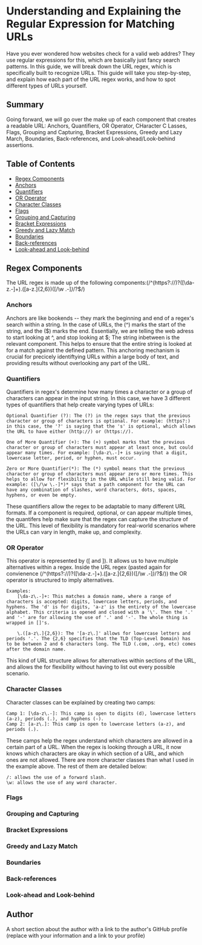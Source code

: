 # Understanding and Explaining the Regular Expression for Matching URLs 

Have you ever wondered how websites check for a valid web addres? They use regular expressions for this, which are basically just fancy search patterns. In this guide, we will break down the URL regex, which is specifically built to recognize URLs. This guide will take you step-by-step, and explain how each part of the URL regex works, and how to spot different types of URLs yourself.  

## Summary

Going forward, we will go over the make up of each component that creates a readable URL: Anchors, Quantifiers, OR Operator, CHaracter C Lasses, Flags, Grouping and Capturing, Bracket Expressions, Greedy and Lazy March, Boundaries, Back-references, and Look-ahead/Look-behind assertions. 

## Table of Contents

- [Regex Components](#regex-components)
- [Anchors](#anchors)
- [Quantifiers](#quantifiers)
- [OR Operator](#or-operator)
- [Character Classes](#character-classes)
- [Flags](#flags)
- [Grouping and Capturing](#grouping-and-capturing)
- [Bracket Expressions](#bracket-expressions)
- [Greedy and Lazy Match](#greedy-and-lazy-match)
- [Boundaries](#boundaries)
- [Back-references](#back-references)
- [Look-ahead and Look-behind](#look-ahead-and-look-behind)

## Regex Components

The URL regex is made up of the following components:(/^(https?:\/\/)?([\da-z\.-]+)\.([a-z\.]{2,6})([\/\w \.-]*)*\/?$/)

### Anchors

Anchors are like bookends -- they mark the beginning and end of a regex's search within a string. In the case of URLs, the (^) marks the start of the string, and the ($) marks the end. Essentially, we are telling the web adress to start looking at ^, and stop looking at $; The string inbetween is the relevant component. This helps to ensure that the entire string is looked at for a match against the defined pattern. This anchoring mechanism is crucial for precicely identiftying URLs within a large body of text, and providing results without overlooking any part of the URL. 

### Quantifiers

Quantifiers in regex's determine how many times a character or a group of characters can appear in the input string. In this case, we have 3 different types of quantifiers that help create varying types of URLs:

    Optional Quantifier (?): The (?) in the regex says that the previous character or group of characters is optional. For example: (https?:) in this case, the '?' is saying that the 's' is optional, which allows the URL to have either (http://) or (https://).

    One of More Quantifier (+): The (+) symbol marks that the previous character or group of characters must appear at least once, but could appear many times. For example: [\da-z\.-]+ is saying that a digit, lowercase letter, period, or hyphen, must occur. 

    Zero or More Quantifier(*): The (*) symbol means that the previous character or group of characters must appear zero or more times. This helps to allow for flexibility in the URL while still being valid. For example: ([\/\w \.-]*)* says that a path component for the URL can have any combination of slashes, word characters, dots, spaces, hyphens, or even be empty. 

These quantifiers allow the regex to be adaptable to many different URL formats. If a component is required, optional, or can appear multiple times, the quantifers help make sure that the regex can capture the structure of the URL. This level of flexibility is mandatory for real-world scenarios where the URLs can vary in length, make up, and complexity. 

### OR Operator

This operator is represented by ([ and ]). It allows us to have multiple alternatives within a regex. Inside the URL regex (pasted again for convienence  (/^(https?:\/\/)?([\da-z\.-]+)\.([a-z\.]{2,6})([\/\w \.-]*)*\/?$/)) the OR operator is structured to imply alternatives.

    Examples:
        [\da-z\.-]+: This matches a domain name, where a range of characters is accepted: digits, lowercase letters, periods, and hyphens. The 'd' is for digits, 'a-z' is the entirety of the lowercase alphabet. This criteria is opened and closed with a '\'. Then the '.' and '-' are for allowing the use of '.' and '-'. The whole thing is wrapped in []'s.  

        \.([a-z\.]{2,6}): The '[a-z\.]' allows for lowercase letters and periods '.'. The {2,6} specifies that the TLD (Top-Level Domain) has to be between 2 and 6 characters long. The TLD (.com, .org, etc) comes after the domain name. 

This kind of URL structure allows for alternatives within sections of the URL, and allows the for flexibility without having to list out every possible scenario. 

### Character Classes

Character classes can be explained by creating two camps: 

    Camp 1: [\da-z\.-]: This camp is open to digits (d), lowercase letters (a-z), periods (.), and hyphens (-). 
    Camp 2: [a-z\.]: This camp is open to lowercase letters (a-z), and periods (.). 

These camps help the regex understand which characters are allowed in a certain part of a URL. When the regex is looking through a URL, it now knows which characters are okay in which section of a URL, and which ones are not allowed. There are more character classes than what I used in the example above. The rest of them are detailed below: 

    /: allows the use of a forward slash.
    \w: allows the use of any word character. 

### Flags

### Grouping and Capturing

### Bracket Expressions

### Greedy and Lazy Match

### Boundaries

### Back-references

### Look-ahead and Look-behind

## Author

A short section about the author with a link to the author's GitHub profile (replace with your information and a link to your profile)
